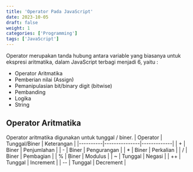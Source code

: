 ```yaml
---
title: 'Operator Pada JavaScript'
date: 2023-10-05
draft: false
weight: 1
categories: ['Programming']
tags: ['JavaScript']
---
```


Operator merupakan tanda hubung antara variable yang biasanya untuk ekspresi aritmatika, dalam JavaScript terbagi menjadi 6, yaitu :

- Operator Aritmatika
- Pemberian nilai (Assign)
- Pemanipulasian bit/binary digit (bitwise)
- Pembanding
- Logika
- String

## Operator Aritmatika

Operator aritmatika digunakan untuk tunggal / biner.
| Operator | Tunggal/Biner | Keterangan |
|----------|---------------|-------------|
| + | Biner | Penjumlahan |
| - | Biner | Pengurangan |
| \* | Biner | Perkalian |
| / | Biner | Pembagian |
| % | Biner | Modulus |
| ~ | Tunggal | Negasi |
| ++ | Tunggal | Increment |
| -- | Tunggal | Decrement |
